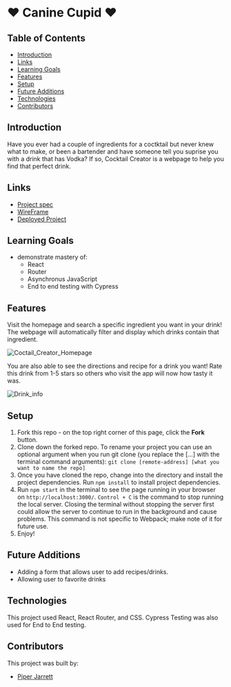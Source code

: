 #  ❤️ Canine Cupid ❤️

## Table of Contents
- [Introduction](#introduction)
- [Links](#links)
- [Learning Goals](#learning-goals)
- [Features](#features)
- [Setup](#setup)
- [Future Additions](#future-additions)
- [Technologies](#technologies)
- [Contributors](#contributors)

## Introduction
Have you ever had a couple of ingredients for a coctktail but never knew what to make, or been a bartender and have someone tell you suprise you with a drink that has Vodka? 
If so, Cocktail Creator is a webpage to help you find that perfect drink.

## Links
- [Project spec](https://frontend.turing.edu/projects/module-3/showcase.html)
- [WireFrame](https://www.figma.com/file/21FJgKCDtgBfjyad5pcb6E/Untitled?node-id=0%3A1&t=OjxIo84SX4RC76Mb-0)
- [Deployed Project]()

## Learning Goals 
- demonstrate mastery of: 
  - React
  - Router
  - Asynchronus JavaScript
  - End to end testing with Cypress

## Features
Visit the homepage and search a specific ingredient you want in your drink! The webpage will automatically filter and display which drinks contain that ingredient. 

![Coctail_Creator_Homepage](https://media3.giphy.com/media/p1KFnSODvEm1Riloro/giphy.gif?cid=790b761190eeac1930b2185e49c4f9cdab7bebdd444560ef&rid=giphy.gif&ct=g)

You are also able to see the directions and recipe for a drink you want! Rate this drink from 1-5 stars so others who visit the app will now how tasty it was.

![Drink_info](https://media0.giphy.com/media/NhxCRppDN6eDzfsYud/giphy.gif?cid=790b76112eb709a3ef3dce5df599c722a48c669c3e6dc577&rid=giphy.gif&ct=g)


## Setup
1. Fork this repo - on the top right corner of this page, click the **Fork** button. 
2. Clone down the forked repo. To rename your project you can use an optional argument when you run git clone (you replace the [...] with the terminal command arguments): `git clone [remote-address] [what you want to name the repo]`
3. Once you have cloned the repo, change into the directory and install the project dependencies. Run `npm install` to install project dependencies.
4. Run `npm start` in the terminal to see the page running in your browser on `http://localhost:3000/`. `Control + C` is the command to stop running the local server.  Closing the terminal without stopping the server first could allow the server to continue to run in the background and cause problems. This command is not specific to Webpack; make note of it for future use. 
7. Enjoy!

## Future Additions
- Adding a form that allows user to add recipes/drinks.
- Allowing user to favorite drinks

## Technologies
This project used React, React Router, and CSS. Cypress Testing was also used for End to End testing. 

## Contributors
This project was built by: 
- [Piper Jarrett](https://github.com/piperjarrett)

